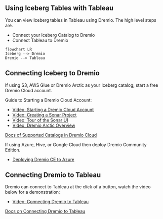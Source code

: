 ## Using Iceberg Tables with Tableau

You can view Iceberg tables in Tableau using Dremio. The high level steps are.
- Connect your Iceberg Catalog to Dremio
- Connect Tableau to Dremio

```mermaid
flowchart LR
Iceberg --> Dremio
Dremio --> Tableau
```

## Connecting Iceberg to Dremio

If using S3, AWS Glue or Dremio Arctic as your Iceberg catalog, start a free Dremio Cloud account.

Guide to Starting a Dremio Cloud Account:
- [Video: Starting a Dremio Cloud Account](https://www.youtube.com/watch?v=hOwZLvOPhFo)
- [Video: Creating a Sonar Project](https://www.youtube.com/watch?v=njC2X71JLHM)
- [Video: Tour of the Sonar UI](https://www.youtube.com/watch?v=SNGIjQ-rzv0)
- [Video: Dremio Arctic Overview](https://www.youtube.com/watch?v=Z19iRHlXtIU)

[Docs of Supported Catalogs in Dremio Cloud](https://docs.dremio.com/cloud/supported-data-formats/iceberg/)

If using Azure, Hive, or Google Cloud then deploy Dremio Community Edition.

- [Deploying Dremio CE to Azure](https://docs.dremio.com/software/deployment/azure/azure-quickstart/)

## Connecting Dremio to Tableau

Dremio can connect to Tableau at the click of a button, watch the video below for a demonstration:

- [Video: Connecting Dremio to Tableau](https://www.youtube.com/watch?v=VJP4IG8Ng98)

[Docs on Connecting Dremio to Tableau](https://docs.dremio.com/software/client-applications/tableau/)
